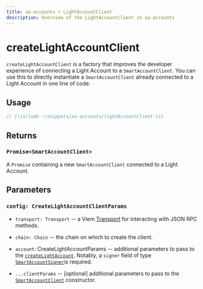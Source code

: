 ```yaml
---
title: aa-accounts • LightAccountClient
description: Overview of the LightAccountClient in aa-accounts
---
```


# createLightAccountClient

`createLightAccountClient` is a factory that improves the developer experience of connecting a Light Account to a `SmartAccountClient`. You can use this to directly instantiate a `SmartAccountClient` already connected to a Light Account in one line of code.

## Usage

```ts [smartAccountClient.ts]
// [!include ~/snippets/aa-accounts/lightAccountClient.ts]
```

## Returns

### `Promise<SmartAccountClient>`

A `Promise` containing a new `SmartAccountClient` connected to a Light Account.

## Parameters

### `config: CreateLightAccountClientParams`

- `transport: Transport` -- a Viem [Transport](https://viem.sh/docs/glossary/types#transport) for interacting with JSON RPC methods.

- `chain: Chain` -- the chain on which to create the client.

- `account`: CreateLightAccountParams -- additional parameters to pass to the [`createLightAccount`](/packages/aa-accounts/light-account/#createlightaccount). Notably, a `signer` field of type [`SmartAccountSigner`](/resources/types#smartaccountsigner)is required.

- `...clientParams` -- [optional] additional parameters to pass to the [`SmartAccountClient`](/packages/aa-core/smart-account-client/) constructor.
